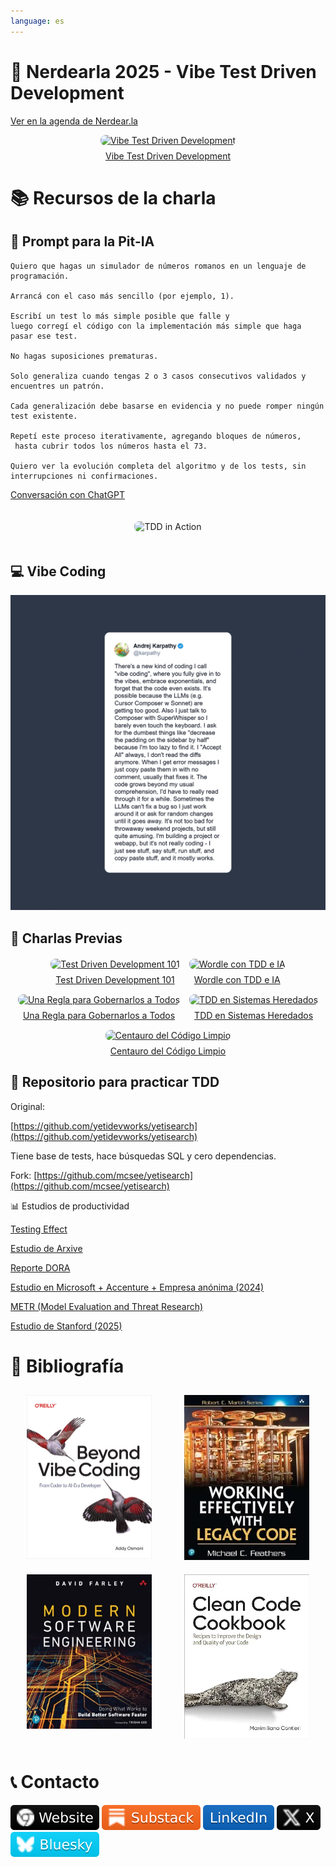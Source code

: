 ```yaml
---
language: es
---
```


# 🚀 Nerdearla 2025 - Vibe Test Driven Development

[Ver en la agenda de Nerdear.la](https://nerdear.la/agenda/vibe-test-driven-development/)

  <div style="text-align: center; flex: 0 0 auto;">
    <a href="https://www.youtube.com/watch?v=Xahv9nMegXA" target="_blank">
      <img src="https://img.youtube.com/vi/Xahv9nMegXA/mqdefault.jpg" alt="Vibe Test Driven Development" style="max-width: 100%; height: auto; border-radius: 8px; margin-bottom: 8px;">
    </a>
    <div><a href="https://www.youtube.com/watch?v=Xahv9nMegXA" target="_blank">Vibe Test Driven Development</a></div>
  </div>

# 📚 Recursos de la charla

## 🤖 Prompt para la Pit-IA

```
Quiero que hagas un simulador de números romanos en un lenguaje de programación.

Arrancá con el caso más sencillo (por ejemplo, 1).

Escribí un test lo más simple posible que falle y
luego corregí el código con la implementación más simple que haga pasar ese test.

No hagas suposiciones prematuras.

Solo generaliza cuando tengas 2 o 3 casos consecutivos validados y encuentres un patrón.

Cada generalización debe basarse en evidencia y no puede romper ningún test existente. 

Repetí este proceso iterativamente, agregando bloques de números,
 hasta cubrir todos los números hasta el 73. 

Quiero ver la evolución completa del algoritmo y de los tests, sin interrupciones ni confirmaciones.
```

[Conversación con ChatGPT](https://chatgpt.com/share/68d15168-9d08-800e-ab8d-9fe0a1319757)

<div style="text-align: center;">
  <img src="./images/chatgpt.gif" alt="TDD in Action" style="max-width: 100%; height: auto; border-radius: 8px; margin: 20px 0;">
</div>

## 💻 Vibe Coding

[![Definición en X](./images/tweet-1886192184808149383.png)](https://x.com/karpathy/status/1886192184808149383)

## 🎤 Charlas Previas

<div style="display: flex; flex-wrap: wrap; justify-content: center; gap: 15px; margin: 20px 0;">
  <div style="text-align: center; flex: 0 0 auto;">
    <a href="https://www.youtube.com/watch?v=MVXewf_W6sk" target="_blank">
      <img src="https://img.youtube.com/vi/MVXewf_W6sk/mqdefault.jpg" alt="Test Driven Development 101" style="max-width: 100%; height: auto; border-radius: 8px; margin-bottom: 8px;">
    </a>
    <div><a href="https://www.youtube.com/watch?v=MVXewf_W6sk" target="_blank">Test Driven Development 101</a></div>
  </div>
  
  <div style="text-align: center; flex: 0 0 auto;">
    <a href="https://www.youtube.com/watch?v=hjey2N1IpwE" target="_blank">
      <img src="https://img.youtube.com/vi/hjey2N1IpwE/mqdefault.jpg" alt="Wordle con TDD e IA" style="max-width: 100%; height: auto; border-radius: 8px; margin-bottom: 8px;">
    </a>
    <div><a href="https://www.youtube.com/watch?v=hjey2N1IpwE" target="_blank">Wordle con TDD e IA</a></div>
  </div>
  
  <div style="text-align: center; flex: 0 0 auto;">
    <a href="https://www.youtube.com/watch?v=A0ZjnGN8DIs" target="_blank">
      <img src="https://img.youtube.com/vi/A0ZjnGN8DIs/mqdefault.jpg" alt="Una Regla para Gobernarlos a Todos" style="max-width: 100%; height: auto; border-radius: 8px; margin-bottom: 8px;">
    </a>
    <div><a href="https://www.youtube.com/watch?v=A0ZjnGN8DIs" target="_blank">Una Regla para Gobernarlos a Todos</a></div>
  </div>
  
  <div style="text-align: center; flex: 0 0 auto;">
    <a href="https://www.youtube.com/watch?v=0cc9faVOx9M" target="_blank">
      <img src="https://img.youtube.com/vi/0cc9faVOx9M/mqdefault.jpg" alt="TDD en Sistemas Heredados" style="max-width: 100%; height: auto; border-radius: 8px; margin-bottom: 8px;">
    </a>
    <div><a href="https://www.youtube.com/watch?v=0cc9faVOx9M" target="_blank">TDD en Sistemas Heredados</a></div>
  </div>
  
  <div style="text-align: center; flex: 0 0 auto;">
    <a href="https://www.youtube.com/watch?v=e36FSN620zU" target="_blank">
      <img src="https://img.youtube.com/vi/e36FSN620zU/mqdefault.jpg" alt="Centauro del Código Limpio" style="max-width: 100%; height: auto; border-radius: 8px; margin-bottom: 8px;">
    </a>
    <div><a href="https://www.youtube.com/watch?v=e36FSN620zU" target="_blank">Centauro del Código Limpio</a></div>
  </div>
</div>

## 💾 Repositorio para practicar TDD

Original:

[https://github.com/yetidevworks/yetisearch](https://github.com/yetidevworks/yetisearch)

Tiene base de tests, hace búsquedas SQL y cero dependencias.

Fork: [https://github.com/mcsee/yetisearch](https://github.com/mcsee/yetisearch)

📊 Estudios de productividad

[Testing Effect](https://en.wikipedia.org/wiki/Testing_effect)

[Estudio de Arxive](https://arxiv.org/abs/2506.08872)

[Reporte DORA](https://dora.dev/research/ai/gen-ai-report/)

[Estudio en Microsoft + Accenture + Empresa anónima (2024)](https://medium.com/@sahin.samia/can-ai-really-boost-developer-productivity-new-study-reveals-a-26-increase-1f34e70b5341) 

[METR (Model Evaluation and Threat Research)](https://fortune.com/2025/07/20/ai-hampers-productivity-software-developers-productivity-study/)

[Estudio de Stanford (2025)](https://www.youtube.com/watch?v=tbDDYKRFjhk)

# 📖 Bibliografía

<div style="display: flex; justify-content: space-around; flex-wrap: wrap;">
  <a href="https://amzn.to/3VyRwlH"><img src="./images/Beyond.png" alt="Beyond Vibe Coding" style="width: 200px; height: auto; margin: 10px;"></a>
  <a href="https://amzn.to/46YmKZR"><img src="./images/feathers.png" alt="Modern Software Engineering" style="width: 200px; height: auto; margin: 10px;"></a>
  <a href="https://amzn.to/48xgqK4"><img src="./images/farley.png" alt="Working Effectively with Legacy Code" style="width: 200px; height: auto; margin: 10px;"></a>
  <a href="https://amzn.to/46y3Sj2"><img src="./images/cleancode.png" alt="Clean Code Cookbook" style="width: 200px; height: auto; margin: 10px;"></a>
</div>

# 📞 Contacto

<p>
  <a href="https://maximilianocontieri.com/"><img src="./images/badges/Website-000.svg" alt="Website"></a>
  <a href="https://substack.com/@maxicontieri"><img src="./images/badges/Substack-FF6719.svg" alt="Substack"></a>
  <a href="https://www.linkedin.com/in/mcsee/"><img src="./images/badges/LinkedIn-0A66C2.svg" alt="LinkedIn"></a>
  <a href="https://x.com/mcsee1"><img src="./images/badges/X-000000.svg" alt="X (Twitter)"></a>
  <a href="https://bsky.app/profile/maximilianocontieri.com"><img src="./images/badges/Bluesky-00D4FF.svg" alt="Bluesky"></a>
</p>
